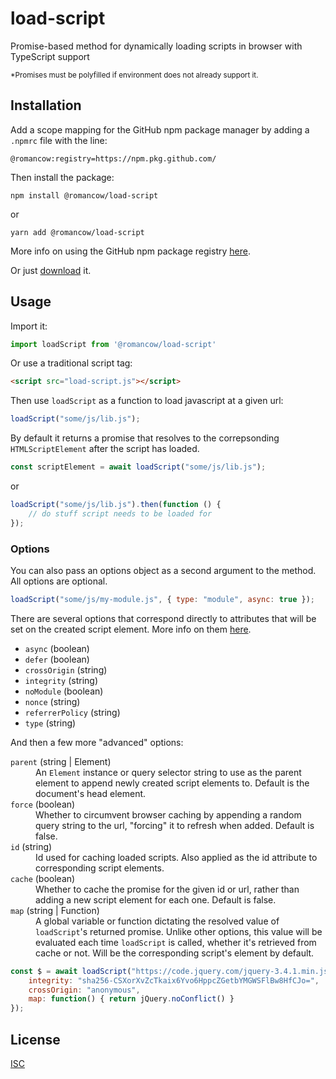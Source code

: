 # load-script
Promise-based method for dynamically loading scripts in browser with TypeScript support

<sup>*Promises must be polyfilled if environment does not already support it.</sup>

## Installation

Add a scope mapping for the GitHub npm package manager by adding a `.npmrc` file with the line:
```
@romancow:registry=https://npm.pkg.github.com/
```

Then install the package:
```
npm install @romancow/load-script
```
or
```
yarn add @romancow/load-script
```

More info on using the GitHub npm package registry [here](https://help.github.com/en/articles/configuring-npm-for-use-with-github-package-registry#installing-a-package).

Or just [download](https://github.com/romancow/load-script/releases/latest) it.

## Usage

Import it:
```javascript
import loadScript from '@romancow/load-script'
```

Or use a traditional script tag:
```html
<script src="load-script.js"></script>
```

Then use `loadScript` as a function to load javascript at a given url:
```javascript
loadScript("some/js/lib.js");
```

By default it returns a promise that resolves to the correpsonding `HTMLScriptElement` after the script has loaded.
```javascript
const scriptElement = await loadScript("some/js/lib.js");
```
or
```javascript
loadScript("some/js/lib.js").then(function () {
	// do stuff script needs to be loaded for
});
```

### Options

You can also pass an options object as a second argument to the method.
All options are optional.
```javascript
loadScript("some/js/my-module.js", { type: "module", async: true });
```

There are several options that correspond directly to attributes that will be set on the created script element. More info on them [here](https://developer.mozilla.org/en-US/docs/Web/HTML/Element/script#Attributes).
- `async` (boolean)
- `defer` (boolean)
- `crossOrigin` (string)
- `integrity` (string)
- `noModule` (boolean)
- `nonce` (string)
- `referrerPolicy` (string)
- `type` (string)

And then a few more "advanced" options:
<dl>
	<dt><code>parent</code> (string | Element)</dt>
	<dd>An <code>Element</code> instance or query selector string to use as the parent element to append newly created script elements to. Default is the document's head element.</dd>
	<dt><code>force</code> (boolean)</dt>
	<dd>Whether to circumvent browser caching by appending a random query string to the url, "forcing" it to refresh when added. Default is false.</dd>
	<dt><code>id</code> (string)</dt>
	<dd>Id used for caching loaded scripts. Also applied as the id attribute to corresponding script elements.<dd>
	<dt><code>cache</code> (boolean)</dt>
	<dd>Whether to cache the promise for the given id or url, rather than adding a new script element for each one. Default is false.</dd>
	<dt><code>map</code> (string | Function)</dt>
	<dd>A global variable or function dictating the resolved value of <code>loadScript</code>'s returned promise. Unlike other options, this value will be evaluated each time <code>loadScript</code> is called, whether it's retrieved from cache or not. Will be the corresponding script's element by default.<dd>
</dl>

```javascript
const $ = await loadScript("https://code.jquery.com/jquery-3.4.1.min.js", {
	integrity: "sha256-CSXorXvZcTkaix6Yvo6HppcZGetbYMGWSFlBw8HfCJo=",
	crossOrigin: "anonymous",
	map: function() { return jQuery.noConflict() }
});
```

## License
[ISC](https://opensource.org/licenses/ISC)
